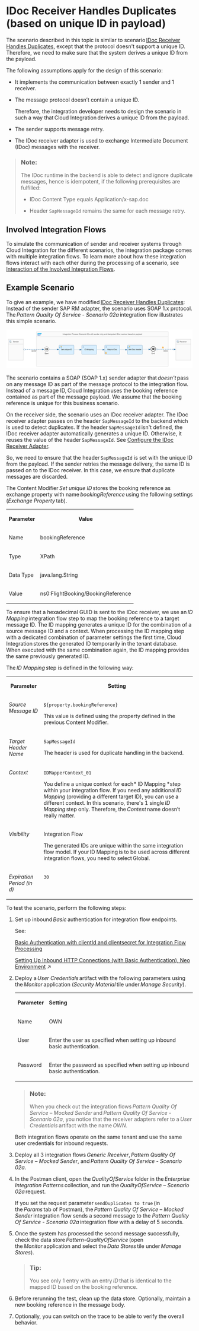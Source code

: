 <!-- loiobb441a9b974a4b0aba8cb6189a3f2231 -->

# IDoc Receiver Handles Duplicates \(based on unique ID in payload\)

The scenario described in this topic is similar to scenario [IDoc Receiver Handles Duplicates](idoc-receiver-handles-duplicates-8f8feea.md), except that the protocol doesn't support a unique ID. Therefore, we need to make sure that the system derives a unique ID from the payload.

The following assumptions apply for the design of this scenario:

-   It implements the communication between exactly 1 sender and 1 receiver.

-   The message protocol doesn’t contain a unique ID.

    Therefore, the integration developer needs to design the scenario in such a way that Cloud Integration derives a unique ID from the payload.

-   The sender supports message retry.

-   The IDoc receiver adapter is used to exchange Intermediate Document \(IDoc\) messages with the receiver.


> ### Note:  
> The IDoc runtime in the backend is able to detect and ignore duplicate messages, hence is idempotent, if the following prerequisites are fulfilled:
> 
> -   IDoc Content Type equals Application/x-sap.doc
> 
> -   Header `SapMessageId` remains the same for each message retry.



<a name="loiobb441a9b974a4b0aba8cb6189a3f2231__section_uct_kx2_2yb"/>

## Involved Integration Flows

To simulate the communication of sender and receiver systems through Cloud Integration for the different scenarios, the integration package comes with multiple integration flows. To learn more about how these integration flows interact with each other during the processing of a scenario, see [Interaction of the Involved Integration Flows](interaction-of-the-involved-integration-flows-44be68d.md).



<a name="loiobb441a9b974a4b0aba8cb6189a3f2231__section_tdm_sx2_2yb"/>

## Example Scenario

To give an example, we have modified [IDoc Receiver Handles Duplicates](idoc-receiver-handles-duplicates-8f8feea.md): Instead of the sender SAP RM adapter, the scenario uses SOAP 1.x protocol. The *Pattern Quality Of Service - Scenario 02a* integration flow illustrates this simple scenario.

![](images/PatternQualityOfService_Scenario02a_510a92c.png)

The scenario contains a SOAP \(SOAP 1.x\) sender adapter that *doesn't* pass on any message ID as part of the message protocol to the integration flow. Instead of a message ID, Cloud Integration uses the booking reference contained as part of the message payload. We assume that the booking reference is unique for this business scenario.

On the receiver side, the scenario uses an IDoc receiver adapter. The IDoc receiver adapter passes on the header `SapMessageId` to the backend which is used to detect duplicates. If the header `SapMessageId` isn't defined, the IDoc receiver adapter automatically generates a unique ID. Otherwise, it reuses the value of the header `SapMessageId`. See [Configure the IDoc Receiver Adapter](configure-the-idoc-receiver-adapter-018aa88.md).

So, we need to ensure that the header `SapMessageId` is set with the unique ID from the payload. If the sender retries the message delivery, the same ID is passed on to the IDoc receiver. In this case, we ensure that duplicate messages are discarded.

The Content Modifier *Set unique ID* stores the booking reference as exchange property with name *bookingReference* using the following settings \(*Exchange Property* tab\).


<table>
<tr>
<th valign="top">

Parameter

</th>
<th valign="top">

Value

</th>
</tr>
<tr>
<td valign="top">

Name

</td>
<td valign="top">

bookingReference

</td>
</tr>
<tr>
<td valign="top">

Type

</td>
<td valign="top">

XPath

</td>
</tr>
<tr>
<td valign="top">

Data Type

</td>
<td valign="top">

java.lang.String

</td>
</tr>
<tr>
<td valign="top">

Value

</td>
<td valign="top">

ns0:FlightBooking/BookingReference

</td>
</tr>
</table>

To ensure that a hexadecimal GUID is sent to the IDoc receiver, we use an *ID Mapping* integration flow step to map the booking reference to a target message ID. The ID mapping generates a unique ID for the combination of a source message ID and a context. When processing the ID mapping step with a dedicated combination of parameter settings the first time, Cloud Integration stores the generated ID temporarily in the tenant database. When executed with the same combination again, the ID mapping provides the same previously generated ID.

The *ID Mapping* step is defined in the following way:


<table>
<tr>
<th valign="top">

Parameter

</th>
<th valign="top">

Setting

</th>
</tr>
<tr>
<td valign="top">

*Source Message ID*

</td>
<td valign="top">

`${property.bookingReference}` 

This value is defined using the property defined in the previous Content Modifier.

</td>
</tr>
<tr>
<td valign="top">

*Target Header Name*

</td>
<td valign="top">

`SapMessageId`

The header is used for duplicate handling in the backend.

</td>
</tr>
<tr>
<td valign="top">

*Context*

</td>
<td valign="top">

`IDMapperContext_01`

You define a unique context for each* ID Mapping *step within your integration flow. If you need any additional *ID Mapping* \(providing a different target ID\), you can use a different context. In this scenario, there's 1 single *ID Mapping* step only. Therefore, the *Context* name doesn’t really matter.

</td>
</tr>
<tr>
<td valign="top">

*Visibility*

</td>
<td valign="top">

Integration Flow

The generated IDs are unique within the same integration flow model. If your ID Mapping is to be used across different integration flows, you need to select Global.

</td>
</tr>
<tr>
<td valign="top">

*Expiration Period \(in d\)*

</td>
<td valign="top">

`30`

</td>
</tr>
</table>

To test the scenario, perform the following steps:

1.  Set up inbound *Basic* authentication for integration flow endpoints.

    See:

    [Basic Authentication with clientId and clientsecret for Integration Flow Processing](../40-RemoteSystems/basic-authentication-with-clientid-and-clientsecret-for-integration-flow-processing-647eeb3.md)

    [Setting Up Inbound HTTP Connections (with Basic Authentication), Neo Environment](https://help.sap.com/viewer/368c481cd6954bdfa5d0435479fd4eaf/Cloud/en-US/391c45cfcd0f4435952ab085283b7f7d.html "") :arrow_upper_right: 

2.  Deploy a *User Credentials* artifact with the following parameters using the *Monitor* application \(*Security Material* tile under *Manage Security*\).


    <table>
    <tr>
    <th valign="top">

    Parameter
    
    </th>
    <th valign="top">

    Setting
    
    </th>
    </tr>
    <tr>
    <td valign="top">
    
    Name
    
    </td>
    <td valign="top">
    
    OWN
    
    </td>
    </tr>
    <tr>
    <td valign="top">
    
    User
    
    </td>
    <td valign="top">
    
    Enter the user as specified when setting up inbound basic authentication.
    
    </td>
    </tr>
    <tr>
    <td valign="top">
    
    Password
    
    </td>
    <td valign="top">
    
    Enter the password as specified when setting up inbound basic authentication.
    
    </td>
    </tr>
    </table>
    
    > ### Note:  
    > When you check out the integration flows *Pattern Quality Of Service – Mocked Sender* and *Pattern Quality Of Service - Scenario 02a*, you notice that the receiver adapters refer to a *User Credentials* artifact with the name *OWN*.

    Both integration flows operate on the same tenant and use the same user credentials for inbound requests.

3.  Deploy all 3 integration flows *Generic Receiver*, *Pattern Quality Of Service – Mocked Sender*, and *Pattern Quality Of Service - Scenario 02a*.
4.  In the Postman client, open the *QualityOfService* folder in the *Enterprise Integration Patterns* collection, and run the *QualityOfService – Scenario 02a* request.

    If you set the request parameter `sendDuplicates to true` \(in the *Params* tab of Postman\), the *Pattern Quality Of Service – Mocked Sender* integration flow sends a second message to the *Pattern Quality Of Service - Scenario 02a* integration flow with a delay of 5 seconds.

5.  Once the system has processed the second message successfully, check the data store *Pattern-QualityOfService* \(open the *Monitor* application and select the *Data Stores* tile under *Manage Stores*\).

    > ### Tip:  
    > You see only 1 entry with an entry *ID* that is identical to the mapped ID based on the booking reference.

6.  Before rerunning the test, clean up the data store. Optionally, maintain a new booking reference in the message body.

7.  Optionally, you can switch on the trace to be able to verify the overall behavior.

